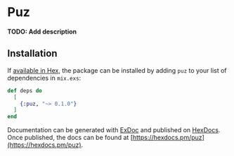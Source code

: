 # Puz

**TODO: Add description**

## Installation

If [available in Hex](https://hex.pm/docs/publish), the package can be installed
by adding `puz` to your list of dependencies in `mix.exs`:

```elixir
def deps do
  [
    {:puz, "~> 0.1.0"}
  ]
end
```

Documentation can be generated with [ExDoc](https://github.com/elixir-lang/ex_doc)
and published on [HexDocs](https://hexdocs.pm). Once published, the docs can
be found at [https://hexdocs.pm/puz](https://hexdocs.pm/puz).


